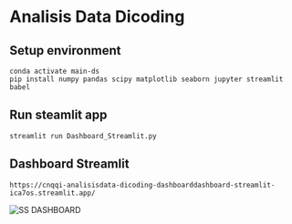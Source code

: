 # Analisis Data Dicoding

## Setup environment
```
conda activate main-ds
pip install numpy pandas scipy matplotlib seaborn jupyter streamlit babel
```

## Run steamlit app
```
streamlit run Dashboard_Streamlit.py
```

## Dashboard Streamlit
```
https://cnqqi-analisisdata-dicoding-dashboarddashboard-streamlit-ica7os.streamlit.app/
```

![SS DASHBOARD](https://user-images.githubusercontent.com/99782818/235740793-778f11f8-8c9a-4fe5-a68b-c501e215be8c.png)
